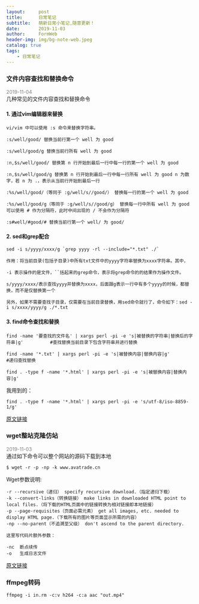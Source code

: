 ```yaml
---
layout:     post
title:      日常笔记
subtitle:   萌新日常小笔记,随意更新！
date:       2019-11-03
author:     FormWeb
header-img: img/bg-note-web.jpeg
catalog: true
tags:
    - 日常笔记
---
```

### 文件内容查找和替换命令
<font size="2" color="gray">2019-11-04</font>  
几种常见的文件内容查找和替换命令
#### 1. 通过vim编辑器来替换
```
vi/vim 中可以使用 :s 命令来替换字符串。

:s/well/good/ 替换当前行第一个 well 为 good

:s/well/good/g 替换当前行所有 well 为 good

:n,$s/well/good/ 替换第 n 行开始到最后一行中每一行的第一个 well 为 good

:n,$s/well/good/g 替换第 n 行开始到最后一行中每一行所有 well 为 good n 为数字，若 n 为 .，表示从当前行开始到最后一行

:%s/well/good/（等同于 :g/well/s//good/） 替换每一行的第一个 well 为 good

:%s/well/good/g（等同于 :g/well/s//good/g） 替换每一行中所有 well 为 good 可以使用 # 作为分隔符，此时中间出现的 / 不会作为分隔符

:s#well/#good/# 替换当前行第一个 well/ 为 good/

```
#### 2. sed和grep配合
```
sed -i s/yyyy/xxxx/g `grep yyyy -rl --include="*.txt" ./`

作用：将当前目录(包括子目录)中所有txt文件中的yyyy字符串替换为xxxx字符串。其中，

-i 表示操作的是文件，``括起来的grep命令，表示将grep命令的的结果作为操作文件。

s/yyyy/xxxx/表示查找yyyy并替换为xxxx，后面跟g表示一行中有多个yyyy的时候，都替换，而不是仅替换第一个

另外，如果不需要查找子目录，仅需要在当前目录替换，用sed命令就行了，命令如下：sed -i s/xxxx/yyyy/g ./*.txt

```
#### 3. find命令查找和替换
```
find -name '要查找的文件名' | xargs perl -pi -e 's|被替换的字符串|替换后的字符串|g'          #查找替换当前目录下包含字符串并进行替换

find -name '*.txt' | xargs perl -pi -e 's|被替换内容|替换内容|g'             #递归查找替换

find . -type f -name '*.html' | xargs perl -pi -e 's|被替换内容|替换内容|g'

```
我用到的：  

```
find . -type f -name '*.html' | xargs perl -pi -e 's/utf-8/iso-8859-1/g'  
```
[原文链接](https://blog.csdn.net/qq_25992179/article/details/82777486)


### wget整站克隆仿站
<font size="2" color="gray">2019-11-03</font>  
通过如下命令可以整个网站的源码下载到本地
```
$ wget -r -p -np -k www.avatrade.cn
```
Wget参数说明:   
```
-r --recursive（递归） specify recursive download.（指定递归下载）
-k --convert-links（转换链接） make links in downloaded HTML point to local files.（将下载的HTML页面中的链接转换为相对链接即本地链接）
-p --page-requisites（页面必需元素） get all images, etc. needed to display HTML page.（下载所有的图片等页面显示所需的内容）
-np --no-parent（不追溯至父级） don't ascend to the parent directory.

这里写代码片额外参数：

-nc  断点续传
-o   生成日志文件
```  
[原文链接](https://blog.csdn.net/qq_28590879/article/details/79849307)

### ffmpeg转码
```
ffmpeg -i in.rm -c:v h264 -c:a aac "out.mp4"
```